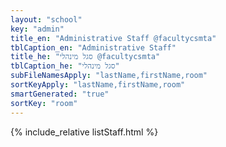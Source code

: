 ```yaml
---
layout: "school"
key: "admin"
title_en: "Administrative Staff @facultycsmta"
tblCaption_en: "Administrative Staff"
title_he: "סגל מינהלי @facultycsmta"
tblCaption_he: "סגל מינהלי"
subFileNamesApply: "lastName,firstName,room"
sortKeyApply: "lastName,firstName,room"
smartGenerated: "true"
sortKey: "room"
---
```

{% include_relative listStaff.html %}
	